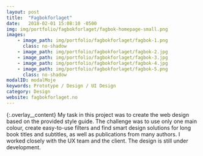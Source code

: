 ```yaml
---
layout: post
title:  "Fagbokforlaget"
date:   2018-02-01 15:08:10 -0500
img: img/portfolio/fagbokforlaget/fagbok-homepage-small.png
images: 
    - image_path: img/portfolio/fagbokforlaget/fagbok-1.png
      class: no-shadow
    - image_path: img/portfolio/fagbokforlaget/fagbok-2.jpg
    - image_path: img/portfolio/fagbokforlaget/fagbok-3.jpg
    - image_path: img/portfolio/fagbokforlaget/fagbok-4.jpg
    - image_path: img/portfolio/fagbokforlaget/fagbok-5.png
      class: no-shadow
modalID: modalMoje
keywords: Prototype / Design / UI Design
category: Design
website: fagbokforlaget.no
---
```

{:.overlay__content}
My task in this project was to create the web design based on the provided style guide. The challenge was to use only one main colour, create easy-to-use filters and find smart design solutions for long book titles and subtitles, as well as publications from many authors. I worked closely with the UX team and the client. The design is still under development.

<!--
Moim zadniem w tym projekcie było stworzenie designu strony bazującego na dostarczonym stylebooku. Wyzwaniem było oparcie designu o jeden tylko kolor główny, stworzenie przejrzystego systemu filtrów i uwzględnieniu bardzo długich tytułów i podtytułów ksiązek, a takze publikacji mających wielu autorów. W trakcie pracy ściśle współpracowałem z teamem UX i klientem. Strona wciąz jest zmieniena i rozwijana.
-->
